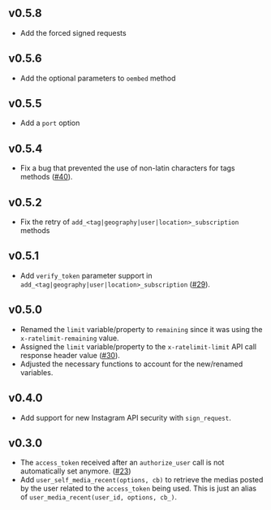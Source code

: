 ## v0.5.8
 - Add the forced signed requests

## v0.5.6
 - Add the optional parameters to `oembed` method

## v0.5.5
 - Add a `port` option

## v0.5.4
 - Fix a bug that prevented the use of non-latin characters for tags methods ([#40](https://github.com/teleportd/instagram-node/issues/29)).

## v0.5.2
 - Fix the retry of `add_<tag|geography|user|location>_subscription` methods

## v0.5.1
 - Add `verify_token` parameter support in `add_<tag|geography|user|location>_subscription` ([#29](https://github.com/teleportd/instagram-node/issues/29)).

## v0.5.0
 - Renamed the `limit` variable/property to `remaining` since it was using the `x-ratelimit-remaining` value.
 - Assigned the `limit` variable/property to the `x-ratelimit-limit` API call response header value ([#30](https://github.com/teleportd/instagram-node/issues/30)).
 - Adjusted the necessary functions to account for the new/renamed variables.

## v0.4.0
 - Add support for new Instagram API security with `sign_request`.

## v0.3.0
 - The `access_token` received after an `authorize_user` call is not
   automatically set anymore. ([#23](https://github.com/teleportd/instagram-node/issues/23))
 - Add `user_self_media_recent(options, cb)` to retrieve the medias posted by the
   user related to the `access_token` being used. This is just an alias of
   `user_media_recent(user_id, options, cb_)`.
